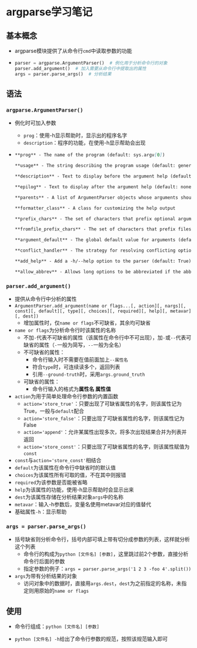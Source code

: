 # argparse学习笔记

## 基本概念

- argparse模块提供了从命令行`cmd`中读取参数的功能

- ```python
  parser = argparse.ArgumentParser()  # 例化用于分析命令行的对象
  parser.add_argument()  # 加入需要从命令行中提取出的属性
  args = parser.parse_args()  # 分析结果
  ```

## 语法

### `argparse.ArgumentParser()`

- 例化时可加入参数
  
  - `prog`：使用-h显示帮助时，显示出的程序名字
  - `description`：程序的功能，在使用-h显示帮助会出现

- ```markdown
  **prog** - The name of the program (default: sys.argv[0])
  
  **usage** - The string describing the program usage (default: generated from arguments added to parser)
  
  **description** - Text to display before the argument help (default: none)
  
  **epilog** - Text to display after the argument help (default: none)
  
  **parents** - A list of ArgumentParser objects whose arguments should also be included
  
  **formatter_class** - A class for customizing the help output
  
  **prefix_chars** - The set of characters that prefix optional arguments (default: ‘-‘)
  
  **fromfile_prefix_chars** - The set of characters that prefix files from which additional arguments should be read (default: None)
  
  **argument_default** - The global default value for arguments (default: None)
  
  **conflict_handler** - The strategy for resolving conflicting optionals (usually unnecessary)
  
  **add_help** - Add a -h/--help option to the parser (default: True)
  
  **allow_abbrev** - Allows long options to be abbreviated if the abbreviation is unambiguous. (default: True)
  ```

### `parser.add_argument()`

- 提供从命令行中分析的属性
- `ArgumentParser.add_argument(name or flags...[, action][, nargs][, const][, default][, type][, choices][, required][, help][, metavar][, dest])`
  - 增加属性时，仅`name or flags`不可缺省，其余均可缺省
- `name or flags`为分析命令行时该属性的名称
  - 不加`-`代表不可缺省的属性（该属性在命令行中不可出现），加`-`或`--`代表可缺省的属性（`-`一般为简写，`--`一般为全名）
  - 不可缺省的属性：
    - 命令行输入时不需要在值前面加上`--属性名`
    - 符合`type`时，可连续读多个，返回列表
    - 引用`--ground-truth`时，采用`args.ground_truth`
  - 可缺省的属性：
    - 命令行输入的格式为**属性名 属性值**
- `action`为用于简单处理命令行参数的内置函数
  - `action='store_true'`：只要出现了可缺省属性的名字，则该属性记为True，一般与`default`配合
  - `action='store_false'`：只要出现了可缺省属性的名字，则该属性记为False
  - `action='append'`：允许某属性出现多次，将多次出现结果合并为列表并返回
  - `action='store_const'`：只要出现了可缺省属性的名字，则该属性赋值为`const`
- `const`与`action='store_const'`相结合
- `default`为该属性在命令行中缺省时的默认值
- `choices`为该属性所有可取的值，不在其中则报错
- `required`为该参数是否能被省略
- `help`为该属性的功能，使用-h显示帮助时会显示出来
- `dest`为该属性存储在分析结果对象`args`中的名称
- `metavar`：输入-h参数后，变量名使用metavar对应的值替代
- 基础属性`-h`：显示帮助

### `args = parser.parse_args()`

- 括号缺省则分析命令行，括号内部可填上带有切分成参数的列表，这样就分析这个列表
  - 命令行的构成为`python [文件名] [参数]`，这里跳过前2个参数，直接分析命令行后面的参数
  - 指定参数的例子：`args = parser.parse_args('1 2 3 -foo 4'.split())`
- `args`为带有分析结果的对象
  - 访问对象中的数据时，直接用`args.dest`，`dest`为之前指定的名称，未指定则用原始的`name or flags`

## 使用

- 命令行组成：`python [文件名] [参数]`

- `python [文件名] -h`给出了命令行参数的规范，按照该规范输入即可
